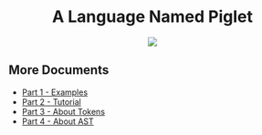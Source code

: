 <h1 align="center">A Language Named Piglet</h1>

<p align="center">
  <img src="https://i.ibb.co/ncWk2qW/piggy-bank-200.png">
</p>

## More Documents

- [Part 1 - Examples](https://kyuch4n.github.io/2020/02/02/piglet-examples/)
- [Part 2 - Tutorial](https://kyuch4n.github.io/2020/02/02/piglet-tutorial/)
- [Part 3 - About Tokens](https://kyuch4n.github.io/2020/02/02/piglet-tokens/)
- [Part 4 - About AST](https://kyuch4n.github.io/2020/02/02/piglet-ast/)